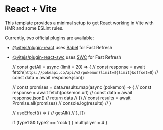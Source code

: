 # React + Vite

This template provides a minimal setup to get React working in Vite with HMR and some ESLint rules.

Currently, two official plugins are available:

- [@vitejs/plugin-react](https://github.com/vitejs/vite-plugin-react/blob/main/packages/plugin-react/README.md) uses [Babel](https://babeljs.io/) for Fast Refresh
- [@vitejs/plugin-react-swc](https://github.com/vitejs/vite-plugin-react-swc) uses [SWC](https://swc.rs/) for Fast Refresh

  // const getAll = async (limit = 20) => {
  //   const response = await fetch(`https://pokeapi.co/api/v2/pokemon?limit=${limit}&offset=0`)
  //   const data = await response.json()

  //   const promises = data.results.map(async (pokemon) => {
  //     const response = await fetch(pokemon.url)
  //     const data = await response.json()
  //     return data
  //   })
  //   const results = await Promise.all(promises)
  //   console.log(results)
  // }

  // useEffect(() => {
  //   getAll()
  // }, [])

  if (type1 && type2 == 'rock') {
    multipliyer = 4
  }